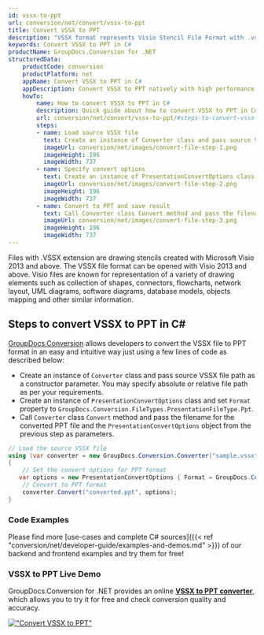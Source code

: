 ```yaml
---
id: vssx-to-ppt
url: conversion/net/convert/vssx-to-ppt
title: Convert VSSX to PPT
description: "VSSX format represents Visio Stencil File Format with .vssx extension. Learn how to convert VSSX to PPT file programmatically in C# language using GroupDocs.Conversion for .NET library."
keywords: Convert VSSX to PPT in C#
productName: GroupDocs.Conversion for .NET
structuredData:
    productCode: conversion
    productPlatform: net
    appName: Convert VSSX to PPT in C#
    appDescription: Convert VSSX to PPT natively with high performance using C# language and server side GroupDocs.Conversion for .NET APIs, without the use of any software like Microsoft or Open Office.
    howTo:
        name: How to convert VSSX to PPT in C# 
        description: Quick guide about how to convert VSSX to PPT in C# with high performance and accuracy.
        url: conversion/net/convert/vssx-to-ppt/#steps-to-convert-vssx-to-ppt-in-c
        steps:
        - name: Load source VSSX file 
          text: Create an instance of Converter class and pass source VSSX file path as a constructor parameter. You may specify absolute or relative file path as per your requirements. 
          imageUrl: conversion/net/images/convert-file-step-1.png
          imageHeight: 196
          imageWidth: 737
        - name: Specify convert options 
          text: Create an instance of PresentationConvertOptions class.
          imageUrl: conversion/net/images/convert-file-step-2.png
          imageHeight: 196
          imageWidth: 737
        - name: Convert to PPT and save result 
          text: Call Converter class Convert method and pass the filename for the converted HTML file and the PresentationConvertOptions object from the previous step as parameters.
          imageUrl: conversion/net/images/convert-file-step-3.png
          imageHeight: 196
          imageWidth: 737
---
```


Files with .VSSX extension are drawing stencils created with Microsoft Visio 2013 and above. The VSSX file format can be opened with Visio 2013 and above. Visio files are known for representation of a variety of drawing elements such as collection of shapes, connectors, flowcharts, network layout, UML diagrams, software diagrams, database models, objects mapping and other similar information.

## Steps to convert VSSX to PPT in C#

[GroupDocs.Conversion](https://products.groupdocs.com/conversion/net) allows developers to convert the VSSX file to PPT format in an easy and intuitive way just using a few lines of code as described below:

* Create an instance of `Converter` class and pass source VSSX file path as a constructor parameter. You may specify absolute or relative file path as per your requirements. 
* Create an instance of `PresentationConvertOptions` class and set `Format` property to `GroupDocs.Conversion.FileTypes.PresentationFileType.Ppt`.
* Call `Converter` class `Convert` method and pass the filename for the converted PPT file and the `PresentationConvertOptions` object from the previous step as parameters.

```csharp
// Load the source VSSX file
using (var converter = new GroupDocs.Conversion.Converter("sample.vssx"))
{
    // Set the convert options for PPT format
   var options = new PresentationConvertOptions { Format = GroupDocs.Conversion.FileTypes.PresentationFileType.Ppt };
    // Convert to PPT format
    converter.Convert("converted.ppt", options);
}
```

### Code Examples

Please find more [use-cases and complete C# sources]({{< ref "conversion/net/developer-guide/examples-and-demos.md" >}}) of our backend and frontend examples and try them for free!

### VSSX to PPT Live Demo

GroupDocs.Conversion for .NET provides an online [**VSSX to PPT converter**](https://products.groupdocs.app/conversion/vssx-to-ppt), which allows you to try it for free and check conversion quality and accuracy.

[!["Convert VSSX to PPT"](conversion/net/images/convert-to-ppt/convert-vssx-to-ppt.png)](https://products.groupdocs.app/conversion/vssx-to-ppt)